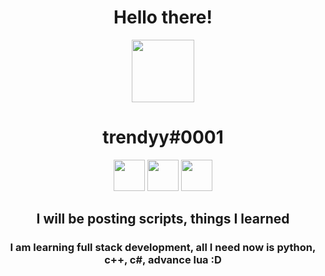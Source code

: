 
<h1 align = "center">
  Hello there!
</h1>
<p align = "center">
  <img src="https://i.pinimg.com/originals/a2/00/9d/a2009d603981ce3c0a59578b381bcacf.png" width="100">
</p>
<h1 align = "center">trendyy#0001</h1>
<p align = "center">
  <img src="https://upload.wikimedia.org/wikipedia/commons/thumb/c/cf/Lua-Logo.svg/1200px-Lua-Logo.svg.png" width = "50"></img>
  <img src="https://upload.wikimedia.org/wikipedia/commons/thumb/6/61/HTML5_logo_and_wordmark.svg/512px-HTML5_logo_and_wordmark.svg.png" width = "50"></img>
  <img src="https://upload.wikimedia.org/wikipedia/commons/6/6a/JavaScript-logo.png" width = "50"></img>
</p>
<h2 align = "center">I will be posting scripts, things I learned</h1>
<h3 align = "center">I am learning full stack development, all I need now is python, c++, c#, advance lua :D</h1>
